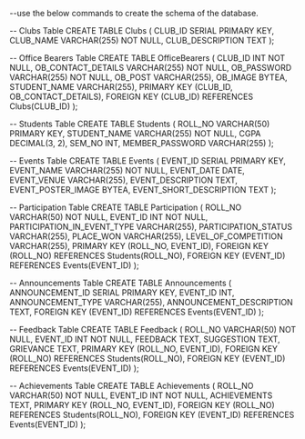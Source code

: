 --use the below commands to create the schema of the database.

-- Clubs Table
CREATE TABLE Clubs (
    CLUB_ID SERIAL PRIMARY KEY,
    CLUB_NAME VARCHAR(255) NOT NULL,
    CLUB_DESCRIPTION TEXT
);

-- Office Bearers Table
CREATE TABLE OfficeBearers (
    CLUB_ID INT NOT NULL,
    OB_CONTACT_DETAILS VARCHAR(255) NOT NULL,
    OB_PASSWORD VARCHAR(255) NOT NULL,
    OB_POST VARCHAR(255),
    OB_IMAGE BYTEA,
    STUDENT_NAME VARCHAR(255),
    PRIMARY KEY (CLUB_ID, OB_CONTACT_DETAILS),
    FOREIGN KEY (CLUB_ID) REFERENCES Clubs(CLUB_ID)
);

-- Students Table
CREATE TABLE Students (
    ROLL_NO VARCHAR(50) PRIMARY KEY,
    STUDENT_NAME VARCHAR(255) NOT NULL,
    CGPA DECIMAL(3, 2),
    SEM_NO INT,
    MEMBER_PASSWORD VARCHAR(255)
);

-- Events Table
CREATE TABLE Events (
    EVENT_ID SERIAL PRIMARY KEY,
    EVENT_NAME VARCHAR(255) NOT NULL,
    EVENT_DATE DATE,
    EVENT_VENUE VARCHAR(255),
    EVENT_DESCRIPTION TEXT,
    EVENT_POSTER_IMAGE BYTEA,
    EVENT_SHORT_DESCRIPTION TEXT
);

-- Participation Table
CREATE TABLE Participation (
    ROLL_NO VARCHAR(50) NOT NULL,
    EVENT_ID INT NOT NULL,
    PARTICIPATION_IN_EVENT_TYPE VARCHAR(255),
    PARTICIPATION_STATUS VARCHAR(255),
    PLACE_WON VARCHAR(255),
    LEVEL_OF_COMPETITION VARCHAR(255),
    PRIMARY KEY (ROLL_NO, EVENT_ID),
    FOREIGN KEY (ROLL_NO) REFERENCES Students(ROLL_NO),
    FOREIGN KEY (EVENT_ID) REFERENCES Events(EVENT_ID)
);

-- Announcements Table
CREATE TABLE Announcements (
    ANNOUNCEMENT_ID SERIAL PRIMARY KEY,
    EVENT_ID INT,
    ANNOUNCEMENT_TYPE VARCHAR(255),
    ANNOUNCEMENT_DESCRIPTION TEXT,
    FOREIGN KEY (EVENT_ID) REFERENCES Events(EVENT_ID)
);

-- Feedback Table
CREATE TABLE Feedback (
    ROLL_NO VARCHAR(50) NOT NULL,
    EVENT_ID INT NOT NULL,
    FEEDBACK TEXT,
    SUGGESTION TEXT,
    GRIEVANCE TEXT,
    PRIMARY KEY (ROLL_NO, EVENT_ID),
    FOREIGN KEY (ROLL_NO) REFERENCES Students(ROLL_NO),
    FOREIGN KEY (EVENT_ID) REFERENCES Events(EVENT_ID)
);

-- Achievements Table
CREATE TABLE Achievements (
    ROLL_NO VARCHAR(50) NOT NULL,
    EVENT_ID INT NOT NULL,
    ACHIEVEMENTS TEXT,
    PRIMARY KEY (ROLL_NO, EVENT_ID),
    FOREIGN KEY (ROLL_NO) REFERENCES Students(ROLL_NO),
    FOREIGN KEY (EVENT_ID) REFERENCES Events(EVENT_ID)
);
